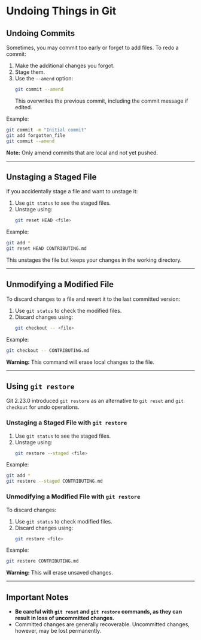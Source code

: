 # Undoing Things in Git

## Undoing Commits

Sometimes, you may commit too early or forget to add files. To redo a commit:

1. Make the additional changes you forgot.
2. Stage them.
3. Use the `--amend` option:
   ```bash
   git commit --amend
   ```
   This overwrites the previous commit, including the commit message if edited.

Example:
```bash
git commit -m "Initial commit"
git add forgotten_file
git commit --amend
```

**Note:** Only amend commits that are local and not yet pushed.

---

## Unstaging a Staged File

If you accidentally stage a file and want to unstage it:

1. Use `git status` to see the staged files.
2. Unstage using:
   ```bash
   git reset HEAD <file>
   ```

Example:
```bash
git add *
git reset HEAD CONTRIBUTING.md
```
This unstages the file but keeps your changes in the working directory.

---

## Unmodifying a Modified File

To discard changes to a file and revert it to the last committed version:

1. Use `git status` to check the modified files.
2. Discard changes using:
   ```bash
   git checkout -- <file>
   ```

Example:
```bash
git checkout -- CONTRIBUTING.md
```
**Warning:** This command will erase local changes to the file.

---

## Using `git restore`

Git 2.23.0 introduced `git restore` as an alternative to `git reset` and `git checkout` for undo operations.

### Unstaging a Staged File with `git restore`

1. Use `git status` to see the staged files.
2. Unstage using:
   ```bash
   git restore --staged <file>
   ```

Example:
```bash
git add *
git restore --staged CONTRIBUTING.md
```

### Unmodifying a Modified File with `git restore`

To discard changes:

1. Use `git status` to check modified files.
2. Discard changes using:
   ```bash
   git restore <file>
   ```

Example:
```bash
git restore CONTRIBUTING.md
```
**Warning:** This will erase unsaved changes.

---

## Important Notes

- **Be careful with `git reset` and `git restore` commands, as they can result in loss of uncommitted changes.**
- Committed changes are generally recoverable. Uncommitted changes, however, may be lost permanently.
